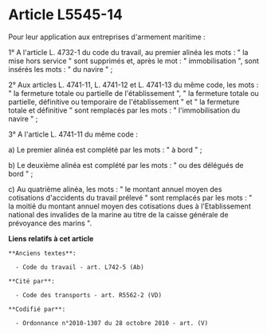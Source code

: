# Article L5545-14

Pour leur application aux entreprises d'armement maritime : 

1° A l'article L. 4732-1 du code du travail, au premier alinéa les mots : " la mise hors service " sont supprimés et, après
le mot : " immobilisation ", sont insérés les mots : " du navire " ; 

2° Aux articles L. 4741-11, L. 4741-12 et L. 4741-13 du même code, les mots : " la fermeture totale ou partielle de
l'établissement ", " la fermeture totale ou partielle, définitive ou temporaire de l'établissement " et " la fermeture totale
et définitive " sont remplacés par les mots : " l'immobilisation du navire " ; 

3° A l'article L. 4741-11 du même code : 

a) Le premier alinéa est complété par les mots : " à bord " ; 

b) Le deuxième alinéa est complété par les mots : " ou des délégués de bord " ; 

c) Au quatrième alinéa, les mots : " le montant annuel moyen des cotisations d'accidents du travail prélevé " sont remplacés
par les mots : " la moitié du montant annuel moyen des cotisations dues à l'Etablissement national des invalides de la marine
au titre de la caisse générale de prévoyance des marins ".

**Liens relatifs à cet article**

	**Anciens textes**:

	  - Code du travail - art. L742-5 (Ab)

	**Cité par**:

	  - Code des transports - art. R5562-2 (VD)

	**Codifié par**:

	  - Ordonnance n°2010-1307 du 28 octobre 2010 - art. (V)
